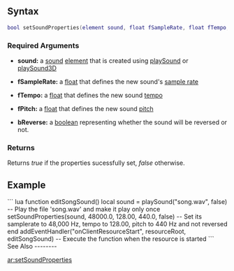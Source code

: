 Syntax
------

``` lua
bool setSoundProperties(element sound, float fSampleRate, float fTempo, float fPitch, bool bReverse )
```

### Required Arguments

-   **sound:** a [sound](/docs/sound.md "wikilink") [element](/docs/element.md "wikilink") that is created using [playSound](/docs/playsound.md "wikilink") or [playSound3D](/docs/playsound3d.md "wikilink")

<!-- -->

-   **fSampleRate:** a [float](/docs/float.md "wikilink") that defines the new sound's [sample rate](http://en.wikipedia.org/wiki/Sampling_rate)

<!-- -->

-   **fTempo:** a [float](/docs/float.md "wikilink") that defines the new sound [tempo](http://en.wikipedia.org/wiki/Tempo)

<!-- -->

-   **fPitch:** a [float](/docs/float.md "wikilink") that defines the new sound [pitch](http://en.wikipedia.org/wiki/Pitch_%28music%29)

<!-- -->

-   **bReverse:** a [boolean](/docs/boolean.md "wikilink") representing whether the sound will be reversed or not.

### Returns

Returns *true* if the properties sucessfully set, *false* otherwise.

Example
-------

<section name="Client" class="client" show="true">
``` lua
function editSongSound()
    local sound = playSound("song.wav", false) -- Play the file 'song.wav' and make it play only once
    setSoundProperties(sound, 48000.0, 128.00, 440.0, false) -- Set its samplerate to 48,000 Hz, tempo to 128.00, pitch to 440 Hz and not reversed
end
addEventHandler("onClientResourceStart", resourceRoot, editSongSound) -- Execute the function when the resource is started
```

</section>
See Also
--------

[ar:setSoundProperties](/docs/ar:setsoundproperties.md "wikilink")
